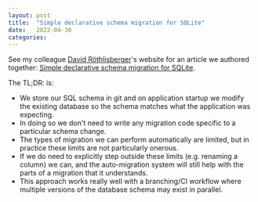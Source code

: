 ```yaml
---
layout: post
title:  "Simple declarative schema migration for SQLite"
date:   2022-04-30
categories:
---
```


See my colleague [David Röthlisberger]'s website for an article we authored together:
[Simple declarative schema migration for SQLite](https://david.rothlis.net/declarative-schema-migration-for-sqlite/).

The TL;DR: is:

* We store our SQL schema in git and on application startup we modify the existing database so the schema matches what the application was expecting.
* In doing so we don't need to write any migration code specific to a particular schema change.
* The types of migration we can perform automatically are limited, but in practice these limits are not particularly onerous.
* If we do need to explicitly step outside these limits (e.g. renaming a column) we can, and the auto-migration system will still help with the parts of a migration that it understands.
* This approach works really well with a branching/CI workflow where multiple versions of the database schema may exist in parallel.

[David Röthlisberger]: https://david.rothlis.net/
